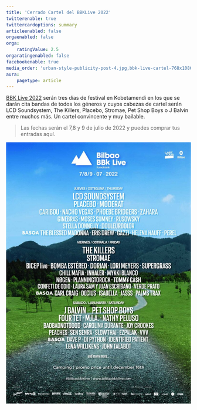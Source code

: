```yaml
---
title: 'Cerrado Cartel del BBKLive 2022'
twitterenable: true
twittercardoptions: summary
articleenabled: false
orgaenabled: false
orga:
    ratingValue: 2.5
orgaratingenabled: false
facebookenable: true
media_order: 'urban-style-publicity-post-4.jpg,bbk-live-cartel-768x1086.jpg'
aura:
    pagetype: article
---
```


[BBK Live 2022](https://www.bilbaobbklive.com/es) serán tres días de festival en Kobetamendi en los que se darán cita bandas de todos los géneros y cuyos cabezas de cartel serán LCD Soundsystem, The Killers, Placebo, Stromae, Pet Shop Boys o J Balvin entre muchos más. Un cartel convincente y muy bailable.

> Las fechas serán el 7,8 y 9 de julio de 2022 y puedes comprar tus entradas aquí.

![bbk-live-cartel-768x1086](bbk-live-cartel-768x1086.jpg "bbk-live-cartel-768x1086")